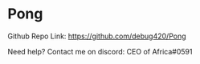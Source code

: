 # Pong
Github Repo Link:
https://github.com/debug420/Pong

Need help?
Contact me on discord: CEO of Africa#0591
